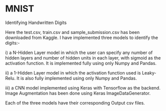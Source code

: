 # MNIST
 Identifying Handwritten Digits

 Here the test.csv, train.csv and sample_submission.csv has been downloaded from Kaggle. I have implemented three models to identify the digits:-

i) a N-Hidden Layer model in which the user can specify any number of hidden layers and number of hidden units in each layer, with sigmoid as the activation function. It is implemented fully using only Numpy and Pandas.

ii) a 1-Hidden Layer model in which the activation function used is Leaky-Relu. It is also fully implemented using only Numpy and Pandas.

iii) a CNN model implemented using Keras with Tensorflow as the backend. Image Augmentation has been done using Keras ImageDataGenerator.

Each of the three models have their corresponding Output csv files.
